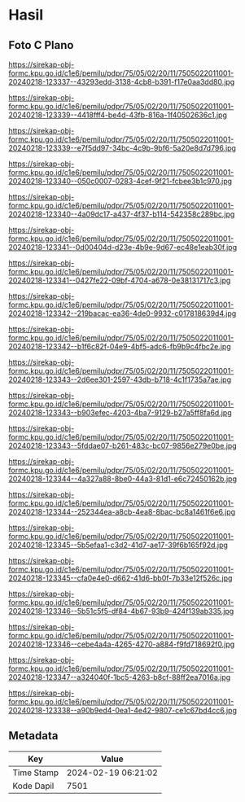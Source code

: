 # Hasil

## Foto C Plano

https://sirekap-obj-formc.kpu.go.id/c1e6/pemilu/pdpr/75/05/02/20/11/7505022011001-20240218-123337--43293edd-3138-4cb8-b391-f17e0aa3dd80.jpg

https://sirekap-obj-formc.kpu.go.id/c1e6/pemilu/pdpr/75/05/02/20/11/7505022011001-20240218-123339--4418fff4-be4d-43fb-816a-1f40502636c1.jpg

https://sirekap-obj-formc.kpu.go.id/c1e6/pemilu/pdpr/75/05/02/20/11/7505022011001-20240218-123339--e7f5dd97-34bc-4c9b-9bf6-5a20e8d7d796.jpg

https://sirekap-obj-formc.kpu.go.id/c1e6/pemilu/pdpr/75/05/02/20/11/7505022011001-20240218-123340--050c0007-0283-4cef-9f21-fcbee3b1c970.jpg

https://sirekap-obj-formc.kpu.go.id/c1e6/pemilu/pdpr/75/05/02/20/11/7505022011001-20240218-123340--4a09dc17-a437-4f37-b114-542358c289bc.jpg

https://sirekap-obj-formc.kpu.go.id/c1e6/pemilu/pdpr/75/05/02/20/11/7505022011001-20240218-123341--0d00404d-d23e-4b9e-9d67-ec48e1eab30f.jpg

https://sirekap-obj-formc.kpu.go.id/c1e6/pemilu/pdpr/75/05/02/20/11/7505022011001-20240218-123341--0427fe22-09bf-4704-a678-0e38131717c3.jpg

https://sirekap-obj-formc.kpu.go.id/c1e6/pemilu/pdpr/75/05/02/20/11/7505022011001-20240218-123342--219bacac-ea36-4de0-9932-c017818639d4.jpg

https://sirekap-obj-formc.kpu.go.id/c1e6/pemilu/pdpr/75/05/02/20/11/7505022011001-20240218-123342--b1f6c82f-04e9-4bf5-adc6-fb9b9c4fbc2e.jpg

https://sirekap-obj-formc.kpu.go.id/c1e6/pemilu/pdpr/75/05/02/20/11/7505022011001-20240218-123343--2d6ee301-2597-43db-b718-4c1f1735a7ae.jpg

https://sirekap-obj-formc.kpu.go.id/c1e6/pemilu/pdpr/75/05/02/20/11/7505022011001-20240218-123343--b903efec-4203-4ba7-9129-b27a5ff8fa6d.jpg

https://sirekap-obj-formc.kpu.go.id/c1e6/pemilu/pdpr/75/05/02/20/11/7505022011001-20240218-123343--5fddae07-b261-483c-bc07-9856e279e0be.jpg

https://sirekap-obj-formc.kpu.go.id/c1e6/pemilu/pdpr/75/05/02/20/11/7505022011001-20240218-123344--4a327a88-8be0-44a3-81d1-e6c72450162b.jpg

https://sirekap-obj-formc.kpu.go.id/c1e6/pemilu/pdpr/75/05/02/20/11/7505022011001-20240218-123344--252344ea-a8cb-4ea8-8bac-bc8a1461f6e6.jpg

https://sirekap-obj-formc.kpu.go.id/c1e6/pemilu/pdpr/75/05/02/20/11/7505022011001-20240218-123345--5b5efaa1-c3d2-41d7-ae17-39f6b165f92d.jpg

https://sirekap-obj-formc.kpu.go.id/c1e6/pemilu/pdpr/75/05/02/20/11/7505022011001-20240218-123345--cfa0e4e0-d662-41d6-bb0f-7b33e12f526c.jpg

https://sirekap-obj-formc.kpu.go.id/c1e6/pemilu/pdpr/75/05/02/20/11/7505022011001-20240218-123346--5b51c5f5-df84-4b67-93b9-424f139ab335.jpg

https://sirekap-obj-formc.kpu.go.id/c1e6/pemilu/pdpr/75/05/02/20/11/7505022011001-20240218-123346--cebe4a4a-4265-4270-a884-f9fd718692f0.jpg

https://sirekap-obj-formc.kpu.go.id/c1e6/pemilu/pdpr/75/05/02/20/11/7505022011001-20240218-123347--a324040f-1bc5-4263-b8cf-88ff2ea7016a.jpg

https://sirekap-obj-formc.kpu.go.id/c1e6/pemilu/pdpr/75/05/02/20/11/7505022011001-20240218-123338--a90b9ed4-0ea1-4e42-9807-ce1c67bd4cc6.jpg


## Metadata

| Key        | Value               |
| ---------- | ------------------- |
| Time Stamp | 2024-02-19 06:21:02 |
| Kode Dapil | 7501                |



